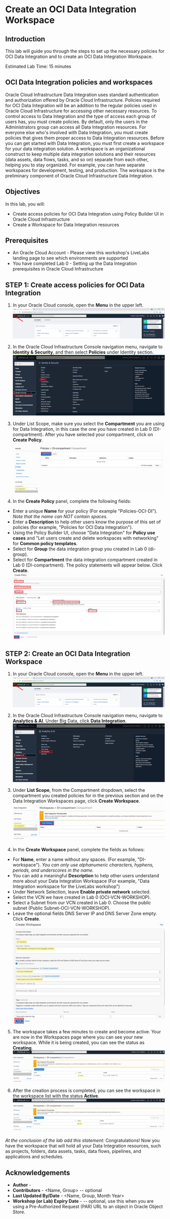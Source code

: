 # Create an OCI Data Integration Workspace

## Introduction

This lab will guide you through the steps to set up the necessary policies for OCI Data Integration and to create an OCI Data Integration Workspace.

Estimated Lab Time: 15 minutes

## OCI Data Integration policies and workspaces
Oracle Cloud Infrastructure Data Integration uses standard authentication and authorization offered by Oracle Cloud Infrastructure. Policies required for OCI Data Integration will be an addition to the regular policies used in Oracle Cloud Infrastructure for accessing other necessary resources. To control access to Data Integration and the type of access each group of users has, you must create policies. By default, only the users in the Administrators group can access all Data Integration resources. For everyone else who's involved with Data Integration, you must create policies that gives them proper access to Data Integration resources.
Before you can get started with Data Integration, you must first create a workspace for your data integration solution. A workspace is an organizational construct to keep multiple data integration solutions and their resources (data assets, data flows, tasks, and so on) separate from each other, helping you to stay organized. For example, you can have separate workspaces for development, testing, and production. The workspace is the preliminary component of Oracle Cloud Infrastructure Data Integration.

## Objectives
In this lab, you will:
* Create access policies for OCI Data Integration using Policy Builder UI in Oracle Cloud Infrastructure
* Create a Workspace for Data Integration resources

## Prerequisites
* An Oracle Cloud Account - Please view this workshop's LiveLabs landing page to see which environments are supported
* You have completed Lab 0 - Setting up the Data Integration prerequisites in Oracle Cloud Infrastructure


## **STEP 1**: Create access policies for OCI Data Integration

1. In your Oracle Cloud console, open the **Menu** in the upper left.
     ![](./images/menu.png " ")

2. In the Oracle Cloud Infrastructure Console navigation menu, navigate to **Identity & Security**, and then select **Policies** under Identity section.
    ![](./images/menu_policies.png " ")

3. Under List Scope, make sure you select the **Compartment** you are using for Data Integration, in this case the one you have created in Lab 0 (DI-compartment). After you have selected your compartment, click on **Create Policy**.
    ![](./images/add_policy.png " ")

5. In the **Create Policy** panel, complete the following fields:
  * Enter a unique **Name** for your policy (For example "Policies-OCI-DI"). *Note that the name can NOT contain spaces.*
  * Enter a **Description** to help other users know the purpose of this set of policies (for example, "Policies for OCI Data Integration").
  * Using the Policy Builder UI, choose "Data Integration" for **Policy use cases** and "Let users create and delete workspaces with networking" for **Common policy templates**.
  * Select for **Group** the data integration group you created in Lab 0 (di-group).
  * Select for **Compartment** the data integration compartment created in Lab 0 (DI-compartment).
  The policy statements will appear below. Click **Create**.
![](./images/policy_builder.png " ")

## **STEP 2:** Create an OCI Data Integration Workspace

1. In your Oracle Cloud console, open the **Menu** in the upper left.
 ![](./images/menu.png " ")

2. In the Oracle Cloud Infrastructure Console navigation menu, navigate to **Analytics & AI**. Under Big Data, click **Data Integration**.
![](./images/menu_di.png " ")

3. Under **List Scope**, from the Compartment dropdown, select the compartment you created policies for in the previous section and on the Data Integration Workspaces page, click **Create Workspace**.
![](./images/workspaces.png " ")

4. In the **Create Workspace** panel, complete the fields as follows:
* For **Name**, enter a name without any spaces. (For example, "DI-workspace"). *You can only use alphanumeric characters, hyphens, periods, and underscores in the name.*
* You can add a meaningful **Description** to help other users understand more about your Data Integration Workspace (For example, "Data Integration workspace for the LiveLabs workshop")
* Under Network Selection, leave **Enable private network** selected.
* Select the VCN we have created in Lab 0 (OCI-VCN-WORKSHOP).
* Select a Subnet from our VCN created in Lab 0. Choose the public subnet (Public Subnet-OCI-VCN-WORKSHOP).
* Leave the optional fields DNS Server IP and DNS Server Zone empty.
Click **Create**.
![](./images/create_workspace.png " ")

5. The workspace takes a few minutes to create and become active. Your are now in the Workspaces page where you can see your new workspace. While it is being created, you can see the status as **Creating**.
![](./images/creating-workspace.png " ")

6. After the creation process is completed, you can see the workspace in  the workspace list with the status **Active**.
![](./images/create.png " ")

*At the conclusion of the lab add this statement:*
Congratulations!  Now you have the workspace that will hold all your Data Integration resources, such as projects, folders, data assets, tasks, data flows, pipelines, and applications and schedules.   


## Acknowledgements
* **Author** -
* **Contributors** -  <Name, Group> -- optional
* **Last Updated By/Date** - <Name, Group, Month Year>
* **Workshop (or Lab) Expiry Date** - <Month Year> -- optional, use this when you are using a Pre-Authorized Request (PAR) URL to an object in Oracle Object Store.
